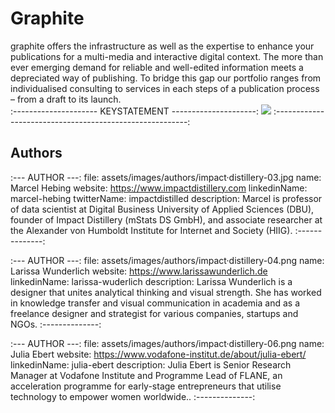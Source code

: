 # Graphite

graphite offers the infrastructure as well as the expertise to enhance your publications for a multi-media and interactive digital context. The more than ever emerging demand for reliable and well-edited information meets a depreciated way of publishing. To bridge this gap our portfolio ranges from individualised consulting to services in each steps of a publication process – from a draft to its launch.  
:--------------------- KEYSTATEMENT ---------------------:
<a href="https://www.impactdistillery.com/graphite/"><img class="ms-article-logo" src="theme/images/graphite.svg"></a>
:--------------------------------------------------------:

## Authors 

:--- AUTHOR ---:
file: assets/images/authors/impact·distillery-03.jpg
name: Marcel Hebing
website: https://www.impactdistillery.com
linkedinName: marcel-hebing
twitterName: impactdistilled
description: Marcel is professor of data scientist at Digital Business University of Applied Sciences (DBU), founder of Impact Distillery (mStats DS GmbH), and associate researcher at the Alexander von Humboldt Institute for Internet and Society (HIIG).
:--------------:

:--- AUTHOR ---:
file: assets/images/authors/impact·distillery-04.png
name: Larissa Wunderlich
website: https://www.larissawunderlich.de
linkedinName: larissa-wuderlich
description: Larissa Wunderlich is a designer that unites analytical thinking and visual strength. She has worked in knowledge transfer and visual communication in academia and as a freelance designer and strategist for various companies, startups and NGOs.
:--------------:

:--- AUTHOR ---:
file: assets/images/authors/impact·distillery-06.png
name: Julia Ebert
website: https://www.vodafone-institut.de/about/julia-ebert/
linkedinName: julia-ebert
description: Julia Ebert is Senior Research Manager at Vodafone Institute and Programme Lead of FLANE, an acceleration programme for early-stage entrepreneurs that utilise technology to empower women worldwide..
:--------------:


